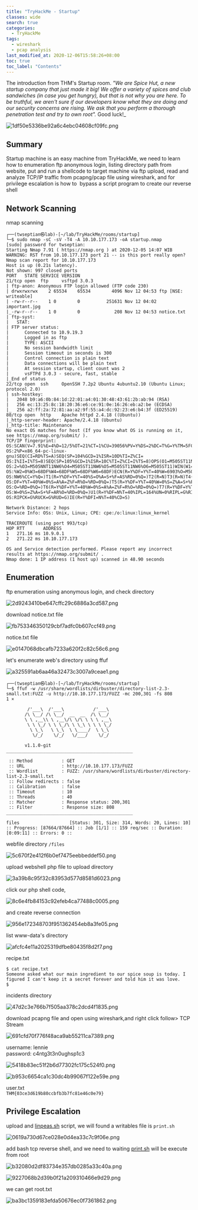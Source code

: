 ```yaml
---
title: "TryHackMe - Startup"
classes: wide
search: true
categories: 
  - TryHackMe
tags:
  - wireshark
  - pcap analysis
last_modified_at: 2020-12-06T15:58:26+08:00
toc: true
toc_label: "Contents"
---
```


The introduction from THM's Startup room. _"We are Spice Hut, a new startup company that just made it big! We offer a variety of spices and club sandwiches (in case you get hungry), but that is not why you are here. To be truthful, we aren't sure if our developers know what they are doing and our security concerns are rising. We ask that you perform a thorough penetration test and try to own root"._ Good luck!_

![1df50e5336be92a6c4ebc04608cf09fc.png](/assets/images/thm-startup/4ae7b8261e0c4277a4913af1f20d15af.png)

## Summary

Startup machine is an easy machine from TryHackMe, we need to learn how to enumeration ftp anonymous login, listing directory path from website, put and run a shellcode to target machine via ftp upload, read and analyze TCP/IP traffic from pcapng/pcap file using wireshark, and for privilege escalation is how to  bypass a script program to create our reverse shell

## Network Scanning

nmap scanning

```
┌──(twseptian㉿lab)-[~/lab/TryHackMe/rooms/startup]
└─$ sudo nmap -sC -sV -T4 -A 10.10.177.173 -oA startup.nmap
[sudo] password for twseptian: 
Starting Nmap 7.91 ( https://nmap.org ) at 2020-12-05 14:07 WIB
WARNING: RST from 10.10.177.173 port 21 -- is this port really open?
Nmap scan report for 10.10.177.173
Host is up (0.21s latency).
Not shown: 997 closed ports
PORT   STATE SERVICE VERSION
21/tcp open  ftp     vsftpd 3.0.3
| ftp-anon: Anonymous FTP login allowed (FTP code 230)
| drwxrwxrwx    2 65534    65534        4096 Nov 12 04:53 ftp [NSE: writeable]
| -rw-r--r--    1 0        0          251631 Nov 12 04:02 important.jpg
|_-rw-r--r--    1 0        0             208 Nov 12 04:53 notice.txt
| ftp-syst: 
|   STAT: 
| FTP server status:
|      Connected to 10.9.19.3
|      Logged in as ftp
|      TYPE: ASCII
|      No session bandwidth limit
|      Session timeout in seconds is 300
|      Control connection is plain text
|      Data connections will be plain text
|      At session startup, client count was 2
|      vsFTPd 3.0.3 - secure, fast, stable
|_End of status
22/tcp open  ssh     OpenSSH 7.2p2 Ubuntu 4ubuntu2.10 (Ubuntu Linux; protocol 2.0)
| ssh-hostkey: 
|   2048 b9:a6:0b:84:1d:22:01:a4:01:30:48:43:61:2b:ab:94 (RSA)
|   256 ec:13:25:8c:18:20:36:e6:ce:91:0e:16:26:eb:a2:be (ECDSA)
|_  256 a2:ff:2a:72:81:aa:a2:9f:55:a4:dc:92:23:e6:b4:3f (ED25519)
80/tcp open  http    Apache httpd 2.4.18 ((Ubuntu))
|_http-server-header: Apache/2.4.18 (Ubuntu)
|_http-title: Maintenance
No exact OS matches for host (If you know what OS is running on it, see https://nmap.org/submit/ ).
TCP/IP fingerprint:
OS:SCAN(V=7.91%E=4%D=12/5%OT=21%CT=1%CU=39056%PV=Y%DS=2%DC=T%G=Y%TM=5FCB31E
OS:2%P=x86_64-pc-linux-gnu)SEQ(CI=RD%TS=A)SEQ(SP=104%GCD=1%ISR=10D%TI=Z%CI=
OS:I%II=I%TS=8)SEQ(SP=105%GCD=1%ISR=10C%TI=Z%CI=I%TS=8)OPS(O1=M505ST11NW6%O
OS:2=%O3=M505NNT11NW6%O4=M505ST11NW6%O5=M505ST11NW6%O6=M505ST11)WIN(W1=68DF
OS:%W2=0%W3=68DF%W4=68DF%W5=68DF%W6=68DF)ECN(R=Y%DF=Y%T=40%W=6903%O=M505NNS
OS:NW6%CC=Y%Q=)T1(R=Y%DF=Y%T=40%S=O%A=S+%F=AS%RD=0%Q=)T2(R=N)T3(R=N)T4(R=Y%
OS:DF=Y%T=40%W=0%S=A%A=Z%F=R%O=%RD=0%Q=)T5(R=Y%DF=Y%T=40%W=0%S=Z%A=S+%F=AR%
OS:O=%RD=0%Q=)T6(R=Y%DF=Y%T=40%W=0%S=A%A=Z%F=R%O=%RD=0%Q=)T7(R=Y%DF=Y%T=40%
OS:W=0%S=Z%A=S+%F=AR%O=%RD=0%Q=)U1(R=Y%DF=N%T=40%IPL=164%UN=0%RIPL=G%RID=G%
OS:RIPCK=G%RUCK=G%RUD=G)IE(R=Y%DFI=N%T=40%CD=S)

Network Distance: 2 hops
Service Info: OSs: Unix, Linux; CPE: cpe:/o:linux:linux_kernel

TRACEROUTE (using port 993/tcp)
HOP RTT       ADDRESS
1   271.16 ms 10.9.0.1
2   271.22 ms 10.10.177.173

OS and Service detection performed. Please report any incorrect results at https://nmap.org/submit/ .
Nmap done: 1 IP address (1 host up) scanned in 48.90 seconds  
```

## Enumeration

ftp enumeration using anonymous login, and check directory

![2d9243410be647cffc29c6886a3cd587.png](/assets/images/thm-startup/0bb2d5f63be64c07895238632d7774a8.png)

download notice.txt file

![fb753346350129cbf7adfc0b607ccf49.png](/assets/images/thm-startup/be27b3adc48c4704a1c5287418742034.png)

notice.txt file

![e0147068dbcafb7233a620f2c82c56c6.png](/assets/images/thm-startup/575e446a3c4345be8d27cd0326c3bf38.png)

let's enumerate web's directory using ffuf

![a325591ab6aa46a32473c3007a9ceae1.png](/assets/images/thm-startup/b23123574ab846ef9e50b02cd506f859.png)

```
┌──(twseptian㉿lab)-[~/lab/TryHackMe/rooms/startup]
└─$ ffuf -w /usr/share/wordlists/dirbuster/directory-list-2.3-small.txt:FUZZ -u http://10.10.177.173/FUZZ -mc 200,301 -fs 808                                     1 ⨯

        /'___\  /'___\           /'___\       
       /\ \__/ /\ \__/  __  __  /\ \__/       
       \ \ ,__\\ \ ,__\/\ \/\ \ \ \ ,__\      
        \ \ \_/ \ \ \_/\ \ \_\ \ \ \ \_/      
         \ \_\   \ \_\  \ \____/  \ \_\       
          \/_/    \/_/   \/___/    \/_/       

       v1.1.0-git
________________________________________________

 :: Method           : GET
 :: URL              : http://10.10.177.173/FUZZ
 :: Wordlist         : FUZZ: /usr/share/wordlists/dirbuster/directory-list-2.3-small.txt
 :: Follow redirects : false
 :: Calibration      : false
 :: Timeout          : 10
 :: Threads          : 40
 :: Matcher          : Response status: 200,301
 :: Filter           : Response size: 808
________________________________________________

files                   [Status: 301, Size: 314, Words: 20, Lines: 10]
:: Progress: [87664/87664] :: Job [1/1] :: 159 req/sec :: Duration: [0:09:11] :: Errors: 0 ::
```

webfile directory `/files`

![5c670f2e412f6b0ef7475eebbeddef50.png](/assets/images/thm-startup/55f07b57b5354f10ad21f51553832d02.png)

upload webshell php file to upload directory

![3a39b8c95f32c83953d577d8581d6023.png](/assets/images/thm-startup/10da53bb1fcb42b9b3620a0bb6fa09ce.png)

click our php shell code,

![8c6e4fb84153c92efeb4ca77488c0005.png](/assets/images/thm-startup/c842c873da5a461aaf1d8056c4b93956.png)

and create reverse connection

![956e172348703f951362454eb8a3fe05.png](/assets/images/thm-startup/d98f29f4fd0e4a3583a7e95e1118c752.png)

list www-data's directory

![afcfc4e11a2025319dfbe80435f8d2f7.png](/assets/images/thm-startup/54b60535111a4a2b97e9d21b25b39f12.png)

recipe.txt

```
$ cat recipe.txt
Someone asked what our main ingredient to our spice soup is today. I figured I can't keep it a secret forever and told him it was love.
$ 
```

incidents directory

![47d2c3e766b7f505aa378c2dcd4f1835.png](/assets/images/thm-startup/84d77baa3007470982700892d0452953.png)

download pcapng file and open using wireshark,and right click follow> TCP Stream

![691cfd70f776f48aca9ab55211ca7389.png](/assets/images/thm-startup/f5ba55a504264d659a10f2b11cb84d05.png)

username: lennie  
password: c4ntg3t3n0ughsp1c3

![5418b83ec51f2b6d77302fc175c524f0.png](/assets/images/thm-startup/23b3e96a40734ffb8b29b2f00431626f.png)

![b953c6654ca1c30dc4b99067f122e59e.png](/assets/images/thm-startup/489e6436787345549e8ab38b14612bd4.png)

user.txt  
`THM{03ce3d619b80ccbfb3b7fc81e46c0e79}`

## Privilege Escalation

upload and [linpeas.sh](http://linpeas.sh) script, we will found a writables file is `print.sh`

![0619a730d67ce028e0d4ea33c7c9f06e.png](/assets/images/thm-startup/533b09c9707a4681b2ab54c43f011cb2.png)

add bash tcp reverse shell, and we need to waiting [print.sh](http://print.sh) will be execute from root

![b32080d2df83734e357db0285a33c40a.png](/assets/images/thm-startup/eacb6d996608493f87a719cc3de7751b.png)

![9227068b2d39b0f21a209310466e9d29.png](/assets/images/thm-startup/771eb34ed17d4ec79469a0a77c2caa78.png)

we can get root.txt

![ba3bc1359183efda50676ec0f7361862.png](/assets/images/thm-startup/784e46ba756e43a085f13be638f359aa.png)